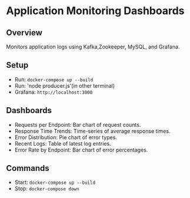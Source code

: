 # Application Monitoring Dashboards

## Overview
Monitors application logs using Kafka,Zookeeper, MySQL, and Grafana.

## Setup
- Run: `docker-compose up --build`
- Run: 'node producer.js'(in other terminal)
- Grafana: `http://localhost:3000` 

## Dashboards
- Requests per Endpoint: Bar chart of request counts.
- Response Time Trends: Time-series of average response times.
- Error Distribution: Pie chart of error types.
- Recent Logs: Table of latest log entries.
- Error Rate by Endpoint: Bar chart of error percentages.

## Commands
- Start: `docker-compose up --build`
- Stop: `docker-compose down`
